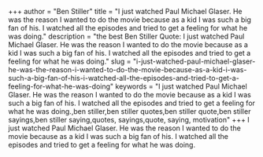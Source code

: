 +++
author = "Ben Stiller"
title = "I just watched Paul Michael Glaser. He was the reason I wanted to do the movie because as a kid I was such a big fan of his. I watched all the episodes and tried to get a feeling for what he was doing."
description = "the best Ben Stiller Quote: I just watched Paul Michael Glaser. He was the reason I wanted to do the movie because as a kid I was such a big fan of his. I watched all the episodes and tried to get a feeling for what he was doing."
slug = "i-just-watched-paul-michael-glaser-he-was-the-reason-i-wanted-to-do-the-movie-because-as-a-kid-i-was-such-a-big-fan-of-his-i-watched-all-the-episodes-and-tried-to-get-a-feeling-for-what-he-was-doing"
keywords = "I just watched Paul Michael Glaser. He was the reason I wanted to do the movie because as a kid I was such a big fan of his. I watched all the episodes and tried to get a feeling for what he was doing.,ben stiller,ben stiller quotes,ben stiller quote,ben stiller sayings,ben stiller saying,quotes, sayings,quote, saying, motivation"
+++
I just watched Paul Michael Glaser. He was the reason I wanted to do the movie because as a kid I was such a big fan of his. I watched all the episodes and tried to get a feeling for what he was doing.
